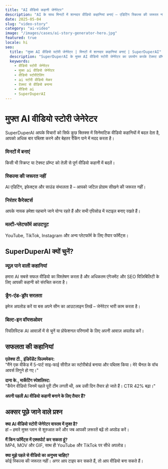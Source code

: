 ```yaml
---
title: "AI वीडियो कहानी जेनेरेटर"
description: "AI के साथ मिनटों में शानदार वीडियो कहानियां बनाएं – एडिटिंग स्किल्स की जरूरत नहीं।"
date: 2025-05-04
slug: "video-story"
category: "ai-video"
image: "/images/cases/ai-story-generator-hero.jpg"
featured: true
locale: hi
seo:
  title: "मुफ्त AI वीडियो स्टोरी जेनेरेटर | मिनटों में शानदार कहानियां बनाएं | SuperDuperAI"
  description: "SuperDuperAI के मुफ्त AI वीडियो स्टोरी जेनेरेटर का उपयोग करके टेक्स्ट प्रॉम्प्ट्स को तेज़ी से आकर्षक वीडियो में बदलें। YouTube, TikTok, Instagram के लिए बिल्कुल सही।"
  keywords:
    - वीडियो स्टोरी जेनेरेटर
    - मुफ्त ai वीडियो जेनेरेटर
    - वीडियो स्टोरीटेलिंग
    - ai स्टोरी वीडियो मेकर
    - टेक्स्ट से वीडियो बनाना
    - वीडियो ai
    - SuperDuperAI
---
```


# मुफ्त AI वीडियो स्टोरी जेनेरेटर

SuperDuperAI आपके विचारों को सिर्फ कुछ क्लिक्स में सिनेमाटिक वीडियो कहानियों में बदल देता है, आपको अधिक बार पब्लिश करने और बेहतर रैंकिंग पाने में मदद करता है।

### मिनटों में बनाएं

किसी भी स्क्रिप्ट या टेक्स्ट प्रॉम्प्ट को तेज़ी से पूर्ण वीडियो कहानी में बदलें।


  ### स्किल्स की जरूरत नहीं

AI एडिटिंग, इफेक्ट्स और साउंड संभालता है – आपको जटिल प्रोग्राम सीखने की जरूरत नहीं।


  ### निरंतर कैरेक्टर्स

आपके नायक हमेशा पहचाने जाने योग्य रहते हैं और सभी एपिसोड में स्टाइल बनाए रखते हैं।


  ### मल्टी-प्लेटफॉर्म आउटपुट

YouTube, TikTok, Instagram और अन्य प्लेटफॉर्म के लिए तैयार फॉर्मेट्स।




## SuperDuperAI क्यों चुनें?

### व्यूज़ पाने वाली कहानियां

हमारा AI सबसे सफल वीडियो का विश्लेषण करता है और अधिकतम एंगेजमेंट और SEO विज़िबिलिटी के लिए आपकी कहानी को संरचित करता है।

### ड्रैग-एंड-ड्रॉप सरलता

इमेज अपलोड करें या बस अपने सीन का आउटलाइन लिखें – जेनेरेटर भारी काम करता है।

### बिल्ट-इन वॉयसओवर

रियलिस्टिक AI आवाज़ों में से चुनें या प्रोफेशनल परिणामों के लिए अपनी आवाज़ अपलोड करें।

## सफलता की कहानियां

**एलेक्स टी., इंडिपेंडेंट फिल्ममेकर:**  
"मैंने एक वीकेंड में 5-पार्ट साइ-फाई सीरीज़ का स्टोरीबोर्ड बनाया और पब्लिश किया। मेरे चैनल के वॉच आवर्स तिगुने हो गए।"

**दाना के., मार्केटिंग स्पेशलिस्ट:**  
"कैंपेन वीडियो जिनमें पहले पूरी टीम लगती थी, अब उसी दिन तैयार हो जाते हैं। CTR 42% बढ़ा।"

**अपनी पहली AI वीडियो कहानी बनाने के लिए तैयार हैं?**

## अक्सर पूछे जाने वाले प्रश्न

**क्या AI वीडियो स्टोरी जेनेरेटर वास्तव में मुफ्त है?**  
हां – हमारे मुफ्त प्लान से शुरुआत करें और जब आपकी ज़रूरतें बढ़ें तो अपग्रेड करें।

**मैं किन फॉर्मेट्स में एक्सपोर्ट कर सकता हूं?**  
MP4, MOV और GIF, साथ ही YouTube और TikTok पर सीधे अपलोड।

**क्या मुझे पहले से वीडियो का अनुभव चाहिए?**  
कोई स्किल्स की जरूरत नहीं। अगर आप टाइप कर सकते हैं, तो आप वीडियो बना सकते हैं।

